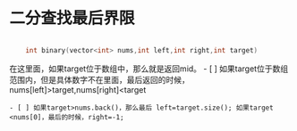 # 二分查找最后界限
``` c

    int binary(vector<int> nums,int left,int right,int target)

```

在这里面，如果target位于数组中，那么就是返回mid。
    - [ ] 如果target位于数组范围内，但是具体数字不在里面，最后返回的时候，nums[left]>target,nums[right]<target
  
    - [ ] 如果target>nums.back()，那么最后 left=target.size(); 如果target <nums[0]，最后的时候，right=-1;
